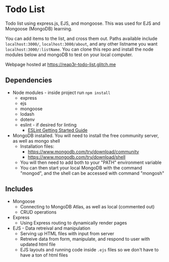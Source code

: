 # Todo List

Todo list using express.js, EJS, and mongoose. This was used for EJS and Mongoose (MongoDB) learning.

You can add items to the list, and cross them out. Paths available include `localhost:3000/`, `localhost:3000/about`, and any other listname you want `localhost:3000/:listName`. You can clone this repo and install the node modules below and mongoDB to test on your local computer.

Webpage hosted at https://reap3r-todo-list.glitch.me

## Dependencies

-   Node modules - inside project run `npm install`
    -   express
    -   ejs
    -   mongoose
    -   lodash
    -   dotenv
    -   eslint - if desired for linting
        -   [ESLint Getting Started Guide](https://eslint.org/docs/latest/user-guide/getting-started)
-   MongoDB installed. You will need to install the free community server, as well as mongo shell
    -   Installation files:
        -   https://www.mongodb.com/try/download/community
        -   https://www.mongodb.com/try/download/shell
    -   You will then need to add both to your "PATH" environment variable
    -   You can then start your local MongoDB with the command "mongod", and the shell can be accessed with command "mongosh"

## Includes

-   Mongoose
    -   Connecting to MongoDB Atlas, as well as local (commented out)
    -   CRUD operations
-   Express
    -   Using Express routing to dynamically render pages
-   EJS - Data retreival and manipulation
    -   Serving up HTML files with input from server
    -   Retreive data from form, manipulate, and respond to user with updated html file
    -   EJS layouts and running code inside `.ejs` files so we don't have to have a ton of html files
